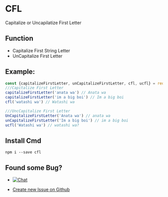 # CFL
Capitalize or Uncapilatize First Letter

## Function
* Capitalize First String Letter
* UnCapitalize First Letter

## Example:
```js
const {capitalizeFirstLetter, unCapitalizeFirstLetter, cfl, ucfl} = require("cfl");
///Capitalize First Letter
capitalizeFirstLetter('anata wa') // Anata wa
capitalizeFirstLetter('im a big boi') // Im a big boi
cfl('watashi wa') // Watashi wa

///UncCapitalize First Letter
UnCapitalizeFirstLetter('Anata wa') // anata wa 
unCapitalizeFirstLetter('Im a big boi') // im a big boi
ucfl('Watashi wa') // watashi wa?

``` 

## Install Cmd
```
npm i --save cfl
```

## Found some Bug?
* <a href="https://discord.gg/j6Ya9dp" rel="nofollow"><img src="https://camo.githubusercontent.com/b12a95e20b7ca35f918c0ab5103fe56b6f44c067/68747470733a2f2f696d672e736869656c64732e696f2f62616467652f636861742d6f6e253230646973636f72642d3732383964612e737667" alt="Chat" data-canonical-src="https://img.shields.io/badge/chat-on%20discord-7289da.svg" style="max-width:100%;"></a>

* <a href="https://github.com/KenjieDec/capitalizeFirstLetter/issue/new">Create new Issue on Github</a>